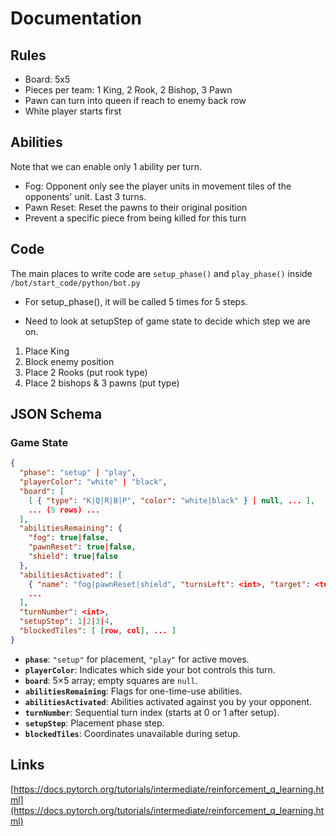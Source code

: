 # Documentation
## Rules
- Board: 5x5
- Pieces per team: 1 King, 2 Rook, 2 Bishop, 3 Pawn
- Pawn can turn into queen if reach to enemy back row
- White player starts first

## Abilities
Note that we can enable only 1 ability per turn.
- Fog: Opponent only see the player units in movement tiles of the opponents' unit. Last 3 turns.
- Pawn Reset: Reset the pawns to their original position
- Prevent a specific piece from being killed for this turn

## Code
The main places to write code are `setup_phase()` and `play_phase()` inside `/bot/start_code/python/bot.py`

- For setup_phase(), it will be called 5 times for 5 steps.
* Need to look at setupStep of game state to decide which step we are on.
1. Place King
2. Block enemy position
3. Place 2 Rooks (put rook type)
4. Place 2 bishops & 3 pawns (put type)

## JSON Schema
### Game State
```json
{
  "phase": "setup" | "play",
  "playerColor": "white" | "black",
  "board": [
    [ { "type": "K|Q|R|B|P", "color": "white|black" } | null, ... ],
    ... (5 rows) ...
  ],
  "abilitiesRemaining": {
    "fog": true|false,
    "pawnReset": true|false,
    "shield": true|false
  },
  "abilitiesActivated": [
    { "name": "fog|pawnReset|shield", "turnsLeft": <int>, "target": <tuple> | null },
    ...
  ],
  "turnNumber": <int>,
  "setupStep": 1|2|3|4,
  "blockedTiles": [ [row, col], ... ]
}
```

* **`phase`**: `"setup"` for placement, `"play"` for active moves.
* **`playerColor`**: Indicates which side your bot controls this turn.
* **`board`**: 5×5 array; empty squares are `null`.
* **`abilitiesRemaining`**: Flags for one-time-use abilities.
* **`abilitiesActivated`**: Abilities activated against you by your opponent.
* **`turnNumber`**: Sequential turn index (starts at 0 or 1 after setup).
* **`setupStep`**: Placement phase step.
* **`blockedTiles`**: Coordinates unavailable during setup.

## Links
[https://docs.pytorch.org/tutorials/intermediate/reinforcement_q_learning.html](https://docs.pytorch.org/tutorials/intermediate/reinforcement_q_learning.html)
